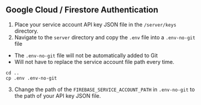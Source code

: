 ## Google Cloud / Firestore Authentication
1. Place your service account API key JSON file in the `/server/keys` directory.
2. Navigate to the `server` directory and copy the `.env` file into a `.env-no-git` file
  * The `.env-no-git` file will not be automatically added to Git
  * Will not have to replace the service account file path every time.
```
cd ..
cp .env .env-no-git
```
3. Change the path of the `FIREBASE_SERVICE_ACCOUNT_PATH` in `.env-no-git` to the path of your API key JSON file.
